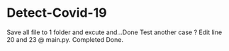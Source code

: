# Detect-Covid-19
Save all file to 1 folder and excute and...Done
Test another case ? Edit line 20 and 23 @ main.py.
Completed Done.
